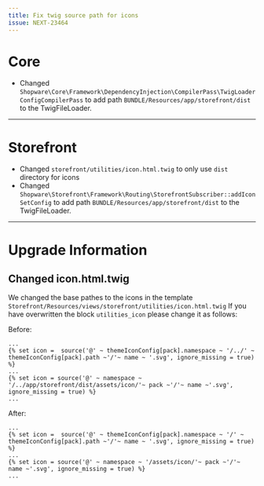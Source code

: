 ```yaml
---
title: Fix twig source path for icons
issue: NEXT-23464
---
```

# Core
* Changed `Shopware\Core\Framework\DependencyInjection\CompilerPass\TwigLoaderConfigCompilerPass` to add path `BUNDLE/Resources/app/storefront/dist` to the TwigFileLoader.
___
# Storefront
* Changed `storefront/utilities/icon.html.twig` to only use `dist` directory for icons
* Changed `Shopware\Storefront\Framework\Routing\StorefrontSubscriber::addIconSetConfig` to add path `BUNDLE/Resources/app/storefront/dist` to the TwigFileLoader.
___
# Upgrade Information

## Changed icon.html.twig

We changed the base pathes to the icons in the template `Storefront/Resources/views/storefront/utilities/icon.html.twig`
If you have overwritten the block `utilities_icon` please change it as follows:

Before:
```twig
...
{% set icon =  source('@' ~ themeIconConfig[pack].namespace ~ '/../' ~ themeIconConfig[pack].path ~'/'~ name ~ '.svg', ignore_missing = true) %}
...
{% set icon = source('@' ~ namespace ~ '/../app/storefront/dist/assets/icon/'~ pack ~'/'~ name ~'.svg', ignore_missing = true) %}
...
```

After:
```twig
...
{% set icon =  source('@' ~ themeIconConfig[pack].namespace ~ '/' ~ themeIconConfig[pack].path ~'/'~ name ~ '.svg', ignore_missing = true) %}
...
{% set icon = source('@' ~ namespace ~ '/assets/icon/'~ pack ~'/'~ name ~'.svg', ignore_missing = true) %}
...
```
